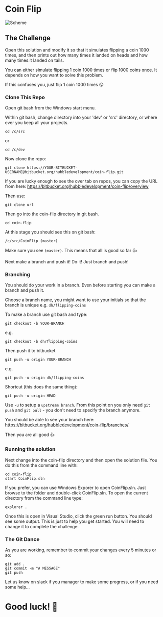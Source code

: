 ﻿# Coin Flip

![Scheme](https://d30y9cdsu7xlg0.cloudfront.net/png/98997-200.png)

## The Challenge

Open this solution and modify it so that it simulates flipping a coin 1000 times, and then prints out how many times it landed on heads and how many times it landed on tails.

You can either simulate flipping 1 coin 1000 times or flip 1000 coins once. It depends on how you want to solve this problem.

If this confuses you, just flip 1 coin 1000 times 😝

### Clone This Repo

Open git bash from the Windows start menu.

Within git bash, change directory into your 'dev' or 'src' directory, or where ever you keep all your projects.

```
cd /c/src
```
or
```
cd /c/dev
```

Now clone the repo:

```
git clone https://YOUR-BITBUCKET-USERNAME@bitbucket.org/hubbledevelopment/coin-flip.git
```

If you are lucky enough to see the over tab on repos, you can copy the URL from here: https://bitbucket.org/hubbledevelopment/coin-flip/overview

Then use:
```
git clone url
```

Then go into the coin-flip directory in git bash.

```
cd coin-flip
```

At this stage you should see this on git bash:

```
/c/src/CoinFlip (master)
```

Make sure you see `(master)`. This means that all is good so far 👍

Next make a branch and push it! Do it! Just branch and push!

### Branching

You should do your work in a branch. Even before starting you can make a branch and push it.

Choose a branch name, you might want to use your initials so that the branch is unique e.g. `dh/flipping-coins`

To make a branch use git bash and type:

```
git checkout -b YOUR-BRANCH
```
e.g.
```
git checkout -b dh/flipping-coins
```

Then push it to bitbucket

```
git push -u origin YOUR-BRANCH
```

e.g.

```
git push -u origin dh/flipping-coins
```

Shortcut (this does the same thing):
```
git push -u origin HEAD
```

Use `-u` to setup a `upstream branch`. From this point on you only need `git push` and `git pull` - you don't need to specify the branch anymore.

You should be able to see your branch here: https://bitbucket.org/hubbledevelopment/coin-flip/branches/

Then you are all good 👍

### Running the solution

Next change into the coin-flip directory and then open the solution file. You do this from the command line with:

```
cd coin-flip
start CoinFlip.sln
```

If you prefer, you can use Windows Exporer to open CoinFlip.sln. Just browse to the folder and double-click CoinFlip.sln. To open the current directory from the command line type:

```
explorer .
```

Once this is open in Visual Studio, click the green run button. You should see some output. This is just to help you get started. You will need to change it to complete the challenge.


### The Git Dance

As you are working, remember to commit your changes every 5 minutes or so:

```
git add .
git commit -m "A MESSAGE"
git push
```

Let us know on slack if you manager to make some progress, or if you need some help...

# Good luck! 🐶
